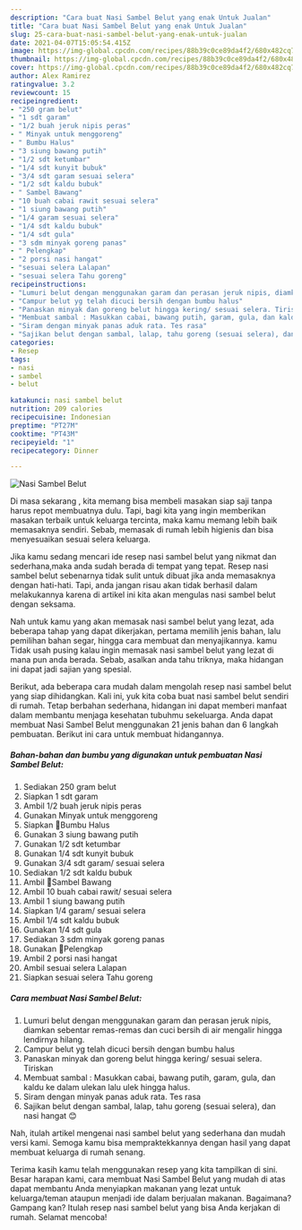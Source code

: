 ```yaml
---
description: "Cara buat Nasi Sambel Belut yang enak Untuk Jualan"
title: "Cara buat Nasi Sambel Belut yang enak Untuk Jualan"
slug: 25-cara-buat-nasi-sambel-belut-yang-enak-untuk-jualan
date: 2021-04-07T15:05:54.415Z
image: https://img-global.cpcdn.com/recipes/88b39c0ce89da4f2/680x482cq70/nasi-sambel-belut-foto-resep-utama.jpg
thumbnail: https://img-global.cpcdn.com/recipes/88b39c0ce89da4f2/680x482cq70/nasi-sambel-belut-foto-resep-utama.jpg
cover: https://img-global.cpcdn.com/recipes/88b39c0ce89da4f2/680x482cq70/nasi-sambel-belut-foto-resep-utama.jpg
author: Alex Ramirez
ratingvalue: 3.2
reviewcount: 15
recipeingredient:
- "250 gram belut"
- "1 sdt garam"
- "1/2 buah jeruk nipis peras"
- " Minyak untuk menggoreng"
- " Bumbu Halus"
- "3 siung bawang putih"
- "1/2 sdt ketumbar"
- "1/4 sdt kunyit bubuk"
- "3/4 sdt garam sesuai selera"
- "1/2 sdt kaldu bubuk"
- " Sambel Bawang"
- "10 buah cabai rawit sesuai selera"
- "1 siung bawang putih"
- "1/4 garam sesuai selera"
- "1/4 sdt kaldu bubuk"
- "1/4 sdt gula"
- "3 sdm minyak goreng panas"
- " Pelengkap"
- "2 porsi nasi hangat"
- "sesuai selera Lalapan"
- "sesuai selera Tahu goreng"
recipeinstructions:
- "Lumuri belut dengan menggunakan garam dan perasan jeruk nipis, diamkan sebentar remas-remas dan cuci bersih di air mengalir hingga lendirnya hilang."
- "Campur belut yg telah dicuci bersih dengan bumbu halus"
- "Panaskan minyak dan goreng belut hingga kering/ sesuai selera. Tiriskan"
- "Membuat sambal : Masukkan cabai, bawang putih, garam, gula, dan kaldu ke dalam ulekan lalu ulek hingga halus."
- "Siram dengan minyak panas aduk rata. Tes rasa"
- "Sajikan belut dengan sambal, lalap, tahu goreng (sesuai selera), dan nasi hangat 😊"
categories:
- Resep
tags:
- nasi
- sambel
- belut

katakunci: nasi sambel belut 
nutrition: 209 calories
recipecuisine: Indonesian
preptime: "PT27M"
cooktime: "PT43M"
recipeyield: "1"
recipecategory: Dinner

---
```



![Nasi Sambel Belut](https://img-global.cpcdn.com/recipes/88b39c0ce89da4f2/680x482cq70/nasi-sambel-belut-foto-resep-utama.jpg)

Di masa  sekarang , kita memang bisa membeli masakan siap saji tanpa harus repot membuatnya dulu. Tapi, bagi kita yang ingin memberikan masakan terbaik untuk keluarga tercinta, maka kamu memang lebih baik memasaknya sendiri. Sebab, memasak di rumah lebih higienis dan bisa menyesuaikan sesuai selera keluarga.

Jika kamu sedang mencari ide resep nasi sambel belut yang nikmat dan sederhana,maka anda sudah berada di tempat yang tepat. Resep nasi sambel belut  sebenarnya tidak sulit untuk dibuat jika anda memasaknya dengan hati-hati. Tapi, anda jangan risau akan tidak berhasil dalam melakukannya 
karena di artikel ini kita akan mengulas nasi sambel belut dengan seksama.  



Nah untuk kamu yang akan memasak nasi sambel belut yang lezat, ada beberapa tahap yang dapat dikerjakan, pertama memilih jenis bahan, lalu pemilihan bahan segar, hingga cara membuat dan menyajikannya. kamu Tidak usah pusing kalau ingin memasak nasi sambel belut yang lezat di mana pun anda berada. Sebab, asalkan anda  tahu triknya, maka hidangan ini dapat jadi sajian yang spesial.

Berikut, ada beberapa cara mudah dalam mengolah resep nasi sambel belut yang siap dihidangkan. Kali ini, yuk kita coba buat nasi sambel belut sendiri di rumah. Tetap berbahan sederhana, hidangan ini dapat memberi manfaat dalam membantu menjaga kesehatan tubuhmu sekeluarga. Anda dapat membuat Nasi Sambel Belut menggunakan 21 jenis bahan dan 6 langkah pembuatan. Berikut ini cara untuk membuat hidangannya.

<!--inarticleads1-->

##### Bahan-bahan dan bumbu yang digunakan untuk pembuatan Nasi Sambel Belut:

1. Sediakan 250 gram belut
1. Siapkan 1 sdt garam
1. Ambil 1/2 buah jeruk nipis peras
1. Gunakan  Minyak untuk menggoreng
1. Siapkan  📌Bumbu Halus
1. Gunakan 3 siung bawang putih
1. Gunakan 1/2 sdt ketumbar
1. Gunakan 1/4 sdt kunyit bubuk
1. Gunakan 3/4 sdt garam/ sesuai selera
1. Sediakan 1/2 sdt kaldu bubuk
1. Ambil  📌Sambel Bawang
1. Ambil 10 buah cabai rawit/ sesuai selera
1. Ambil 1 siung bawang putih
1. Siapkan 1/4 garam/ sesuai selera
1. Ambil 1/4 sdt kaldu bubuk
1. Gunakan 1/4 sdt gula
1. Sediakan 3 sdm minyak goreng panas
1. Gunakan  📌Pelengkap
1. Ambil 2 porsi nasi hangat
1. Ambil sesuai selera Lalapan
1. Siapkan sesuai selera Tahu goreng




<!--inarticleads2-->

##### Cara membuat Nasi Sambel Belut:

1. Lumuri belut dengan menggunakan garam dan perasan jeruk nipis, diamkan sebentar remas-remas dan cuci bersih di air mengalir hingga lendirnya hilang.
1. Campur belut yg telah dicuci bersih dengan bumbu halus
1. Panaskan minyak dan goreng belut hingga kering/ sesuai selera. Tiriskan
1. Membuat sambal : Masukkan cabai, bawang putih, garam, gula, dan kaldu ke dalam ulekan lalu ulek hingga halus.
1. Siram dengan minyak panas aduk rata. Tes rasa
1. Sajikan belut dengan sambal, lalap, tahu goreng (sesuai selera), dan nasi hangat 😊




Nah, itulah artikel mengenai  nasi sambel belut  yang sederhana dan mudah versi kami. Semoga kamu bisa mempraktekkannya dengan hasil yang dapat membuat keluarga di rumah senang. 

Terima kasih kamu telah menggunakan resep yang kita tampilkan di sini. Besar harapan kami, cara membuat  Nasi Sambel Belut yang mudah di atas dapat membantu Anda menyiapkan makanan yang lezat untuk keluarga/teman ataupun menjadi ide dalam berjualan makanan. Bagaimana? Gampang kan? Itulah resep nasi sambel belut yang bisa Anda kerjakan di rumah. Selamat mencoba!

